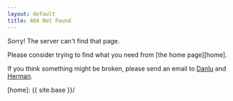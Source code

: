 ```yaml
---
layout: default
title: 404 Not Found
---
```

Sorry! The server can't find that page.

Please consider trying to find what you need from [the home page][home].

If you think something might be broken, please send an email to [Danlu](mailto:danlu@ucsd.edu) and [Herman](mailto:salu.hwdong@gmail.com).

[home]: {{ site.base }}/
